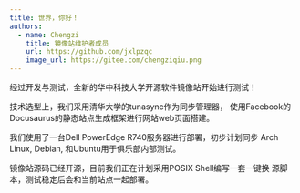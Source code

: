 ```yaml
---
title: 世界，你好！
authors:
  - name: Chengzi
    title: 镜像站维护者成员
    url: https://github.com/jxlpzqc
    image_url: https://gitee.com/chengziqiu.png
---
```


经过开发与测试，全新的华中科技大学开源软件镜像站开始进行测试！

技术选型上，我们采用清华大学的tunasync作为同步管理器，
使用Facebook的Docusaurus的静态站点生成框架进行网站web页面搭建。

我们使用了一台Dell PowerEdge R740服务器进行部署，初步计划同步
Arch Linux, Debian, 和Ubuntu用于俱乐部内部测试。

镜像站源码已经开源，目前我们正在计划采用POSIX Shell编写一套一键换
源脚本，测试稳定后会和当前站点一起部署。